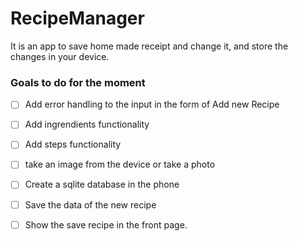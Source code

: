 # RecipeManager

It is an app to save home made receipt and change it, and store the changes in your device.



### Goals to do for the moment

- [ ] Add error handling to the input in the form of Add new Recipe
- [ ] Add ingrendients functionality
- [ ] Add steps functionality
- [ ] take an image from the device or take a photo
- [ ] Create a sqlite database in the phone
- [ ] Save the data of the new recipe
- [ ] Show the save recipe in the front page.



